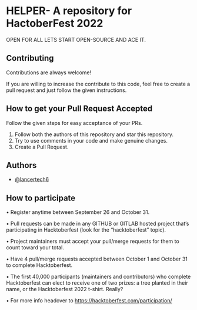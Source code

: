 
# HELPER- A repository for HactoberFest 2022

OPEN FOR ALL LETS START OPEN-SOURCE AND ACE IT.

## Contributing

Contributions are always welcome!

If you are willing to increase the contribute to this code, feel free to create a pull request and just follow the given instructions.

## How to get your Pull Request Accepted

Follow the given steps for easy acceptance of your PRs.

1. Follow both the authors of this repository and star this repository.
2. Try to use comments in your code and make genuine changes.
3. Create a Pull Request.

## Authors

- [@lancertech6](https://github.com/lancertech6)

## How to participate

• Register anytime between September 26 and October 31.

• Pull requests can be made in any GITHUB or GITLAB hosted project that’s participating in Hacktoberfest (look for the “hacktoberfest” topic).

• Project maintainers must accept your pull/merge requests for them to count toward your total.

• Have 4 pull/merge requests accepted between October 1 and October 31 to complete Hacktoberfest.

• The first 40,000 participants (maintainers and contributors) who complete Hacktoberfest can elect to receive one of two prizes: a tree planted in their name, or the Hacktoberfest 2022 t-shirt. Really?

• For more info headover to <https://hacktoberfest.com/participation/>
